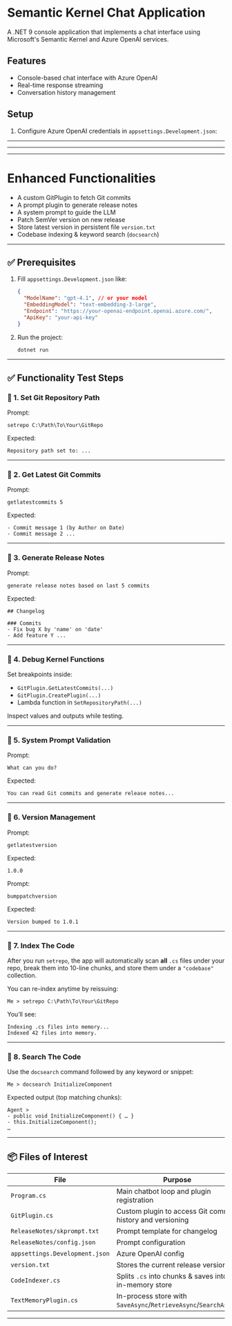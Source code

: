﻿# Semantic Kernel Chat Application

A .NET 9 console application that implements a chat interface using Microsoft's Semantic Kernel and Azure OpenAI services.

## Features
- Console-based chat interface with Azure OpenAI
- Real-time response streaming
- Conversation history management

## Setup
1. Configure Azure OpenAI credentials in `appsettings.Development.json`:


---
---
---

# Enhanced Functionalities

- A custom GitPlugin to fetch Git commits
- A prompt plugin to generate release notes
- A system prompt to guide the LLM
- Patch SemVer version on new release
- Store latest version in persistent file `version.txt`
- Codebase indexing & keyword search (`docsearch`)

---

## ✅ Prerequisites

1. Fill `appsettings.Development.json` like:
   ```json
   {
     "ModelName": "gpt-4.1", // or your model
     "EmbeddingModel": "text-embedding-3-large",
     "Endpoint": "https://your-openai-endpoint.openai.azure.com/",
     "ApiKey": "your-api-key"
   }
   ```

2. Run the project:
   ```sh
   dotnet run
   ```

---

## ✅ Functionality Test Steps

### 🔹 1. Set Git Repository Path
Prompt:
```
setrepo C:\Path\To\Your\GitRepo
```
Expected:
```
Repository path set to: ...
```

---

### 🔹 2. Get Latest Git Commits
Prompt:
```
getlatestcommits 5
```
Expected:
```
- Commit message 1 (by Author on Date)
- Commit message 2 ...
```

---

### 🔹 3. Generate Release Notes
Prompt:
```
generate release notes based on last 5 commits
```
Expected:
```
## Changelog

### Commits
- Fix bug X by 'name' on 'date'
- Add feature Y ...
```

---

### 🔹 4. Debug Kernel Functions
Set breakpoints inside:
- `GitPlugin.GetLatestCommits(...)`
- `GitPlugin.CreatePlugin(...)`
- Lambda function in `SetRepositoryPath(...)`

Inspect values and outputs while testing.

---

### 🔹 5. System Prompt Validation
Prompt:
```
What can you do?
```
Expected:
```
You can read Git commits and generate release notes...
```

---

### 🔹 6. Version Management
Prompt:
```
getlatestversion
```
Expected:
```
1.0.0
```

Prompt:
```
bumppatchversion
```
Expected:
```
Version bumped to 1.0.1
```

---

### 🔹 7. Index The Code

After you run `setrepo`, the app will automatically scan **all** `.cs` files under your repo, break them into 10-line chunks, and store them under a `"codebase"` collection.

You can re-index anytime by reissuing:
```text
Me > setrepo C:\Path\To\Your\GitRepo
```
You’ll see:
```text
Indexing .cs files into memory...
Indexed 42 files into memory.
```

---

### 🔹 8. Search The Code

Use the `docsearch` command followed by any keyword or snippet:
```text
Me > docsearch InitializeComponent
```
Expected output (top matching chunks):
```text
Agent >
- public void InitializeComponent() { … }
- this.InitializeComponent();
…
```

---

## 📦 Files of Interest

| File | Purpose |
|------|---------|
| `Program.cs` | Main chatbot loop and plugin registration |
| `GitPlugin.cs` | Custom plugin to access Git commit history and versioning |
| `ReleaseNotes/skprompt.txt` | Prompt template for changelog |
| `ReleaseNotes/config.json` | Prompt configuration |
| `appsettings.Development.json` | Azure OpenAI config |
| `version.txt` | Stores the current release version |
| `CodeIndexer.cs` | Splits `.cs` into chunks & saves into in-memory store |
| `TextMemoryPlugin.cs` | In-process store with `SaveAsync`/`RetrieveAsync`/`SearchAsync` |

---
